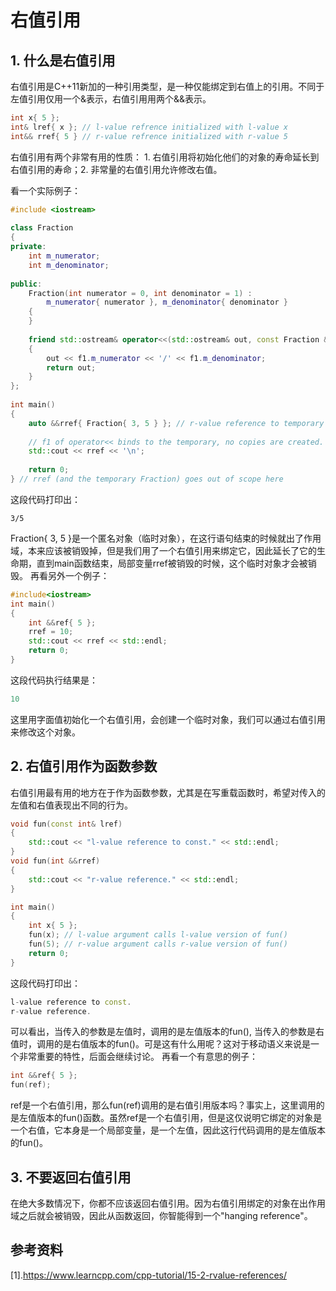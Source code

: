 # 右值引用
## 1. 什么是右值引用
右值引用是C++11新加的一种引用类型，是一种仅能绑定到右值上的引用。不同于左值引用仅用一个&表示，右值引用用两个&&表示。
```C++
int x{ 5 };
int& lref{ x }; // l-value refrence initialized with l-value x 
int&& rref{ 5 } // r-value refrence initialized with r-value 5
```
右值引用有两个非常有用的性质： 1. 右值引用将初始化他们的对象的寿命延长到右值引用的寿命；2. 非常量的右值引用允许修改右值。

看一个实际例子：
```C++
#include <iostream>
 
class Fraction
{
private:
	int m_numerator;
	int m_denominator;
 
public:
	Fraction(int numerator = 0, int denominator = 1) :
		m_numerator{ numerator }, m_denominator{ denominator }
	{
	}
 
	friend std::ostream& operator<<(std::ostream& out, const Fraction &f1)
	{
		out << f1.m_numerator << '/' << f1.m_denominator;
		return out;
	}
};
 
int main()
{
	auto &&rref{ Fraction{ 3, 5 } }; // r-value reference to temporary Fraction
	
    // f1 of operator<< binds to the temporary, no copies are created.
    std::cout << rref << '\n';
 
	return 0;
} // rref (and the temporary Fraction) goes out of scope here
```
这段代码打印出：
```
3/5
```
Fraction{ 3, 5 }是一个匿名对象（临时对象），在这行语句结束的时候就出了作用域，本来应该被销毁掉，但是我们用了一个右值引用来绑定它，因此延长了它的生命期，直到main函数结束，局部变量rref被销毁的时候，这个临时对象才会被销毁。
再看另外一个例子：
```C++
#include<iostream>
int main()
{
    int &&ref{ 5 };
    rref = 10;
    std::cout << rref << std::endl;
    return 0;
}
```
这段代码执行结果是：
```C++
10
```
这里用字面值初始化一个右值引用，会创建一个临时对象，我们可以通过右值引用来修改这个对象。

## 2. 右值引用作为函数参数
右值引用最有用的地方在于作为函数参数，尤其是在写重载函数时，希望对传入的左值和右值表现出不同的行为。
```C++
void fun(const int& lref)
{
    std::cout << "l-value reference to const." << std::endl;
}
void fun(int &&rref)
{
    std::cout << "r-value reference." << std::endl;   
}

int main()
{
    int x{ 5 };
    fun(x); // l-value argument calls l-value version of fun()
    fun(5); // r-value argument calls r-value version of fun()
    return 0;
}
```
这段代码打印出：
```C++
l-value reference to const.
r-value reference.
```
可以看出，当传入的参数是左值时，调用的是左值版本的fun(), 当传入的参数是右值时，调用的是右值版本的fun()。可是这有什么用呢？这对于移动语义来说是一个非常重要的特性，后面会继续讨论。
再看一个有意思的例子：
```C++
int &&ref{ 5 };
fun(ref);
```
ref是一个右值引用，那么fun(ref)调用的是右值引用版本吗？事实上，这里调用的是左值版本的fun()函数。虽然ref是一个右值引用，但是这仅说明它绑定的对象是一个右值，它本身是一个局部变量，是一个左值，因此这行代码调用的是左值版本的fun()。
## 3. 不要返回右值引用
在绝大多数情况下，你都不应该返回右值引用。因为右值引用绑定的对象在出作用域之后就会被销毁，因此从函数返回，你智能得到一个"hanging reference"。
## 参考资料
[1].https://www.learncpp.com/cpp-tutorial/15-2-rvalue-references/